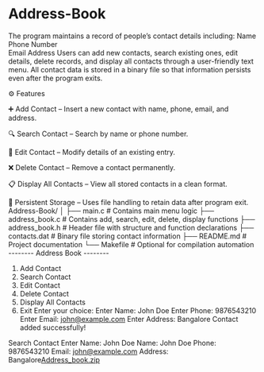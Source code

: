 # Address-Book
The program maintains a record of people’s contact details including:
Name  
Phone Number  
Email  Address 
Users can add new contacts, search existing ones, edit details, delete records, and display all contacts through a user-friendly text menu.  All contact data is stored in a binary file so that information persists even after the program exits.

⚙️ Features

➕ Add Contact – Insert a new contact with name, phone, email, and address.

🔍 Search Contact – Search by name or phone number.

📝 Edit Contact – Modify details of an existing entry.

❌ Delete Contact – Remove a contact permanently.

📋 Display All Contacts – View all stored contacts in a clean format.

💾 Persistent Storage – Uses file handling to retain data after program exit.
Address-Book/
│
├── main.c            # Contains main menu logic
├── address_book.c    # Contains add, search, edit, delete, display functions
├── address_book.h    # Header file with structure and function declarations
├── contacts.dat      # Binary file storing contact information
├── README.md         # Project documentation
└── Makefile          # Optional for compilation automation
-------- Address Book --------
1. Add Contact
2. Search Contact
3. Edit Contact
4. Delete Contact
5. Display All Contacts
6. Exit
Enter your choice:
Enter Name: John Doe
Enter Phone: 9876543210
Enter Email: john@example.com
Enter Address: Bangalore
Contact added successfully!

Search Contact
Enter Name: John Doe
Name: John Doe
Phone: 9876543210
Email: john@example.com
Address: Bangalore[Address_book.zip](https://github.com/user-attachments/files/23226374/Address_book.zip)

